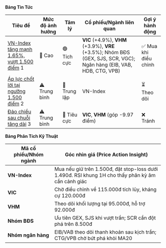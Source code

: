 **Bảng Tin Tức**

| Tiêu đề                                                               | Mức độ ảnh hưởng | Tâm lý     | Cổ phiếu/Ngành liên quan                                                                                                 | Gợi ý hành động        |
|-----------------------------------------------------------------------|------------------|------------|--------------------------------------------------------------------------------------------------------------------------|------------------------|
| [VN-Index tăng mạnh 1.65%, vượt 1.500 điểm](https://www.dnse.com.vn/senses/tin-tuc/chung-khoan-ngay-227-vn-index-bay-cao-vuot-xa-1500-iem-35097375) 1 | 🚨 Cao         | 🟢 Tích cực | **VIC** (+4.9%), **VHM** (+3.9%), **VRE** (+3.5%); Nhóm BĐS (GEX, SJS, SCR, VGC); Ngân hàng (EIB, VAB, HDB, CTG, VPB) | ✅ Mua khi điều chỉnh |
| [Áp lực chốt lời tại ngưỡng 1.500 điểm](https://www.dnse.com.vn/senses/tin-tuc/goc-nhin-ky-thuat-phien-giao-dich-chung-khoan-ngay-227-vn-index-can-tai-tich-luy-them-mot-vai-phien-35096760) 2 | ⚠️ Trung bình  | 🔵 Trung lập | VN-Index                                                                                                                | ⏳ Theo dõi            |
| [Đảo chiều sau chuỗi tăng dài](https://24hmoney.vn/news/bat-mach-chung-khoan-ngay-22-7-2025-dao-chieu-tao-dinh-hay-rung-lac-dieu-chinh-c30a2613679.html) 3 | ⚠️ Trung bình  | 🔴 Tiêu cực | **VIC**, **VHM** (góp -9.97 điểm)                                                                                       | ❌ Tránh               |

**Bảng Phân Tích Kỹ Thuật**

| Mã cổ phiếu/Nhóm ngành | Góc nhìn giá (Price Action Insight)                                                                 |
|------------------------|-----------------------------------------------------------------------------------------------------|
| **VN-Index**           | Mua nếu giữ trên 1.500đ, đặt stop-loss dưới 1.490đ. RSI khung 1H cho thấy phân kỳ âm cần cảnh giác |
| **VIC**                | Chờ điều chỉnh về 115.000đ tích lũy, kháng cự 120.000đ                                              |
| **VHM**                | Theo dõi khối lượng tại 95.000đ, hỗ trợ 92.000đ                                                     |
| **Nhóm BĐS**           | Ưu tiên GEX, SJS khi vượt trần; SCR cần đột phá trên 8.500đ                                          |
| **Nhóm ngân hàng**     | EIB/VAB theo dõi thanh khoản sau kịch trần; CTG/VPB chờ bứt phá khỏi MA20                           |